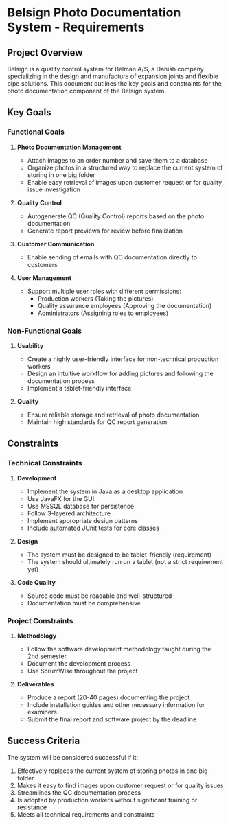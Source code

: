 # Belsign Photo Documentation System - Requirements

## Project Overview
Belsign is a quality control system for Belman A/S, a Danish company specializing in the design and manufacture of expansion joints and flexible pipe solutions. This document outlines the key goals and constraints for the photo documentation component of the Belsign system.

## Key Goals

### Functional Goals
1. **Photo Documentation Management**
   - Attach images to an order number and save them to a database
   - Organize photos in a structured way to replace the current system of storing in one big folder
   - Enable easy retrieval of images upon customer request or for quality issue investigation

2. **Quality Control**
   - Autogenerate QC (Quality Control) reports based on the photo documentation
   - Generate report previews for review before finalization

3. **Customer Communication**
   - Enable sending of emails with QC documentation directly to customers

4. **User Management**
   - Support multiple user roles with different permissions:
     - Production workers (Taking the pictures)
     - Quality assurance employees (Approving the documentation)
     - Administrators (Assigning roles to employees)

### Non-Functional Goals
1. **Usability**
   - Create a highly user-friendly interface for non-technical production workers
   - Design an intuitive workflow for adding pictures and following the documentation process
   - Implement a tablet-friendly interface

2. **Quality**
   - Ensure reliable storage and retrieval of photo documentation
   - Maintain high standards for QC report generation

## Constraints

### Technical Constraints
1. **Development**
   - Implement the system in Java as a desktop application
   - Use JavaFX for the GUI
   - Use MSSQL database for persistence
   - Follow 3-layered architecture
   - Implement appropriate design patterns
   - Include automated JUnit tests for core classes

2. **Design**
   - The system must be designed to be tablet-friendly (requirement)
   - The system should ultimately run on a tablet (not a strict requirement yet)

3. **Code Quality**
   - Source code must be readable and well-structured
   - Documentation must be comprehensive

### Project Constraints
1. **Methodology**
   - Follow the software development methodology taught during the 2nd semester
   - Document the development process
   - Use ScrumWise throughout the project

2. **Deliverables**
   - Produce a report (20-40 pages) documenting the project
   - Include installation guides and other necessary information for examiners
   - Submit the final report and software project by the deadline

## Success Criteria
The system will be considered successful if it:
1. Effectively replaces the current system of storing photos in one big folder
2. Makes it easy to find images upon customer request or for quality issues
3. Streamlines the QC documentation process
4. Is adopted by production workers without significant training or resistance
5. Meets all technical requirements and constraints